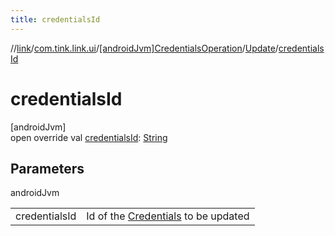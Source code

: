 ```yaml
---
title: credentialsId
---
```

//[link](../../../../index.html)/[com.tink.link.ui](../../index.html)/[[androidJvm]CredentialsOperation](../index.html)/[Update](index.html)/[credentialsId](credentials-id.html)



# credentialsId



[androidJvm]\
open override val [credentialsId](credentials-id.html): [String](https://kotlinlang.org/api/latest/jvm/stdlib/kotlin/-string/index.html)



## Parameters


androidJvm

| | |
|---|---|
| credentialsId | Id of the [Credentials](../../../com.tink.model.credentials/[android-jvm]-credentials/index.html) to be updated |




